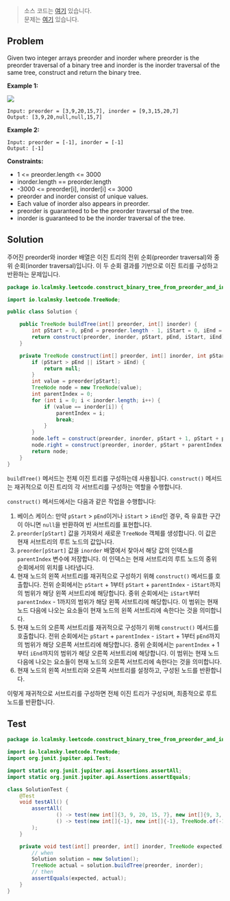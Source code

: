 > 소스 코드는 [여기](https://github.com/lcalmsky/leetcode/blob/master/src/main/java/io/lcalmsky/leetcode/construct_binary_tree_from_preorder_and_inorder_traversal/Solution.java) 있습니다.  
> 문제는 [여기](https://leetcode.com/problems/construct-binary-tree-from-preorder-and-inorder-traversal/) 있습니다.

## Problem

Given two integer arrays preorder and inorder where preorder is the preorder traversal of a binary tree and inorder is the inorder traversal of the same tree, construct and return the binary tree.

**Example 1:**

![](https://assets.leetcode.com/uploads/2021/02/19/tree.jpg)

```text
Input: preorder = [3,9,20,15,7], inorder = [9,3,15,20,7]
Output: [3,9,20,null,null,15,7]
```

**Example 2:**

```text
Input: preorder = [-1], inorder = [-1]
Output: [-1]
```

**Constraints:**

* 1 <= preorder.length <= 3000
* inorder.length == preorder.length
* -3000 <= preorder[i], inorder[i] <= 3000
* preorder and inorder consist of unique values.
* Each value of inorder also appears in preorder.
* preorder is guaranteed to be the preorder traversal of the tree.
* inorder is guaranteed to be the inorder traversal of the tree.

## Solution

주어진 preorder와 inorder 배열은 이진 트리의 전위 순회(preorder traversal)와 중위 순회(inorder traversal)입니다. 이 두 순회 결과를 기반으로 이진 트리를 구성하고 반환하는 문제입니다. 

```java
package io.lcalmsky.leetcode.construct_binary_tree_from_preorder_and_inorder_traversal;

import io.lcalmsky.leetcode.TreeNode;

public class Solution {

    public TreeNode buildTree(int[] preorder, int[] inorder) {
        int pStart = 0, pEnd = preorder.length - 1, iStart = 0, iEnd = inorder.length - 1;
        return construct(preorder, inorder, pStart, pEnd, iStart, iEnd);
    }

    private TreeNode construct(int[] preorder, int[] inorder, int pStart, int pEnd, int iStart, int iEnd) {
        if (pStart > pEnd || iStart > iEnd) {
            return null;
        }
        int value = preorder[pStart];
        TreeNode node = new TreeNode(value);
        int parentIndex = 0;
        for (int i = 0; i < inorder.length; i++) {
            if (value == inorder[i]) {
                parentIndex = i;
                break;
            }
        }
        node.left = construct(preorder, inorder, pStart + 1, pStart + parentIndex - iStart, iStart, parentIndex - 1);
        node.right = construct(preorder, inorder, pStart + parentIndex - iStart + 1, pEnd, parentIndex + 1, iEnd);
        return node;
    }
}

```

`buildTree()` 메서드는 전체 이진 트리를 구성하는데 사용됩니다. `construct()` 메서드는 재귀적으로 이진 트리의 각 서브트리를 구성하는 역할을 수행합니다.

`construct()` 메서드에서는 다음과 같은 작업을 수행합니다:

1. 베이스 케이스: 만약 `pStart` > `pEnd`이거나 `iStart` > `iEnd`인 경우, 즉 유효한 구간이 아니면 `null`을 반환하여 빈 서브트리를 표현합니다.
2. `preorder[pStart]` 값을 가져와서 새로운 `TreeNode` 객체를 생성합니다. 이 값은 현재 서브트리의 루트 노드의 값입니다.
3. `preorder[pStart]` 값을 `inorder` 배열에서 찾아서 해당 값의 인덱스를 `parentIndex` 변수에 저장합니다. 이 인덱스는 현재 서브트리의 루트 노드의 중위 순회에서의 위치를 나타냅니다.
4. 현재 노드의 왼쪽 서브트리를 재귀적으로 구성하기 위해 `construct()` 메서드를 호출합니다. 전위 순회에서는 `pStart` + 1부터 `pStart` + `parentIndex` - `iStart`까지의 범위가 해당 왼쪽 서브트리에 해당합니다. 중위 순회에서는 `iStart`부터 `parentIndex` - 1까지의 범위가 해당 왼쪽 서브트리에 해당합니다. 이 범위는 현재 노드 다음에 나오는 요소들이 현재 노드의 왼쪽 서브트리에 속한다는 것을 의미합니다.
5. 현재 노드의 오른쪽 서브트리를 재귀적으로 구성하기 위해 `construct()` 메서드를 호출합니다. 전위 순회에서는 `pStart` + `parentIndex` - `iStart` + 1부터 `pEnd`까지의 범위가 해당 오른쪽 서브트리에 해당합니다. 중위 순회에서는 `parentIndex` + 1부터 `iEnd`까지의 범위가 해당 오른쪽 서브트리에 해당합니다. 이 범위는 현재 노드 다음에 나오는 요소들이 현재 노드의 오른쪽 서브트리에 속한다는 것을 의미합니다.
6. 현재 노드의 왼쪽 서브트리와 오른쪽 서브트리를 설정하고, 구성된 노드를 반환합니다.

이렇게 재귀적으로 서브트리를 구성하면 전체 이진 트리가 구성되며, 최종적으로 루트 노드를 반환합니다.

## Test

```java
package io.lcalmsky.leetcode.construct_binary_tree_from_preorder_and_inorder_traversal;

import io.lcalmsky.leetcode.TreeNode;
import org.junit.jupiter.api.Test;

import static org.junit.jupiter.api.Assertions.assertAll;
import static org.junit.jupiter.api.Assertions.assertEquals;

class SolutionTest {
    @Test
    void testAll() {
        assertAll(
                () -> test(new int[]{3, 9, 20, 15, 7}, new int[]{9, 3, 15, 20, 7}, TreeNode.of(3, 9, 20, null, null, 15, 7)),
                () -> test(new int[]{-1}, new int[]{-1}, TreeNode.of(-1))
        );
    }

    private void test(int[] preorder, int[] inorder, TreeNode expected) {
        // when
        Solution solution = new Solution();
        TreeNode actual = solution.buildTree(preorder, inorder);
        // then
        assertEquals(expected, actual);
    }
}
```
